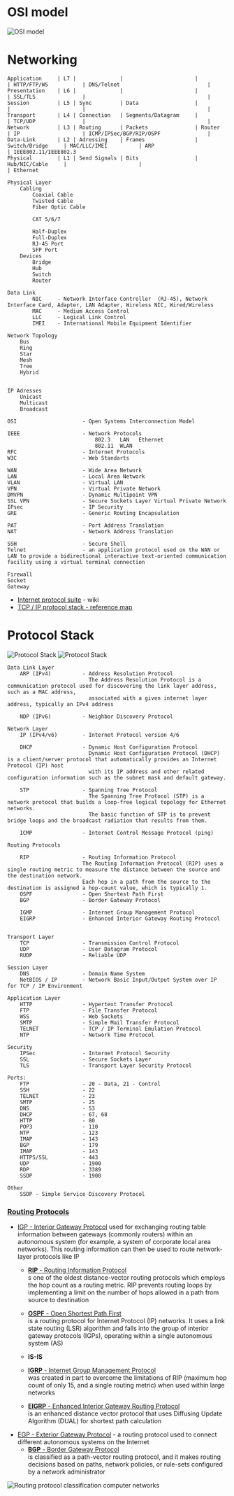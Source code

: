 # OSI model
![OSI model](https://user-images.githubusercontent.com/8178412/149652541-3e79634d-9691-4491-9999-af23a99089c9.png)


# Networking
```
Application     | L7 |              |                       |                   | HTTP/FTP/WS           | DNS/Telnet                            |
Presentation    | L6 |              |                       |                   | SSL/TLS               |                                       |
Session         | L5 | Sync         | Data                  |                   |                       |                                       |
Transport       | L4 | Connection   | Segments/Datagram     |                   | TCP/UDP               |                                       |
Network         | L3 | Routing      | Packets               | Router            | IP                    | ICMP/IPSec/BGP/RIP/OSPF               |
Data-Link       | L2 | Adressing    | Frames                | Switch/Bridge     | MAC/LLC/IMEI          | ARP                                   | IEEE802.11/IEEE802.3
Physical        | L1 | Send Signals | Bits                  | Hub/NIC/Cable     |                       |                                       | Ethernet

Physical Layer
    Cabling
        Coaxial Cable
        Twisted Cable
        Fiber Optic Cable

        CAT 5/6/7 

        Half-Duplex
        Full-Duplex
        RJ-45 Port
        SFP Port
    Devices
        Bridge
        Hub
        Switch
        Router
        
Data Link
        NIC     - Network Interface Controller  (RJ-45), Network Interface Card, Adapter, LAN Adapter, Wireless NIC, Wired/Wireless
        MAC     - Medium Access Control
        LLC     - Logical Link Control
        IMEI    - International Mobile Equipment Identifier 

Network Topology
    Bus 
    Ring
    Star
    Mesh
    Tree
    Hybrid


IP Adresses
    Unicast
    Multicast
    Broadcast

OSI                     - Open Systems Interconnection Model

IEEE                    - Network Protocols
                            802.3   LAN   Ethernet 
                            802.11  WLAN                    
RFC                     - Internet Protocols
W3C                     - Web Standarts

WAN                     - Wide Area Network
LAN                     - Local Area Network
VLAN                    - Virtual LAN
VPN                     - Virtual Private Network
DMVPN                   - Dynamic Multipoint VPN
SSL VPN                 - Secure Sockets Layer Virtual Private Network
IPsec                   - IP Security
GRE                     - Generic Routing Encapsulation

PAT                     - Port Address Translation
NAT                     - Network Address Translation

SSH                     - Secure Shell
Telnet                  - an application protocol used on the WAN or LAN to provide a bidirectional interactive text-oriented communication facility using a virtual terminal connection

Firewall        
Socket      
Gateway     
```

- [Internet protocol suite](https://en.wikipedia.org/wiki/Internet_protocol_suite) - wiki
- [TCP / IP protocol stack - reference map](https://informatics.buzdo.com/specific/tcp-ip-1.htm)

# Protocol Stack
![Protocol Stack](https://user-images.githubusercontent.com/8178412/149652519-946df1e8-56ce-483e-bf52-626b6e760546.png)
![Protocol Stack](https://user-images.githubusercontent.com/8178412/149652522-120953df-3e69-4b83-804a-350cf7fa61d5.gif)

```
Data Link Layer
    ARP (IPv4)          - Address Resolution Protocol 
                          The Address Resolution Protocol is a communication protocol used for discovering the link layer address, such as a MAC address, 
                          associated with a given internet layer address, typically an IPv4 address
                          
    NDP (IPv6)          - Neighbor Discovery Protocol

Network Layer   
    IP (IPv4/v6)        - Internet Protocol version 4/6
    
    DHCP                - Dynamic Host Configuration Protocol
                          Dynamic Host Configuration Protocol (DHCP) is a client/server protocol that automatically provides an Internet Protocol (IP) host 
                          with its IP address and other related configuration information such as the subnet mask and default gateway.
                          
    STP                 - Spanning Tree Protocol 
                          The Spanning Tree Protocol (STP) is a network protocol that builds a loop-free logical topology for Ethernet networks.
                          The basic function of STP is to prevent bridge loops and the broadcast radiation that results from them.

    ICMP                - Internet Control Message Protocol (ping)

Routing Protocols                          

    RIP                 - Routing Information Protocol
                        The Routing Information Protocol (RIP) uses a single routing metric to measure the distance between the source and the destination network.
                        Each hop in a path from the source to the destination is assigned a hop-count value, which is typically 1.
    OSPF                - Open Shortest Path First
    BGP                 - Border Gateway Protocol
    
    IGMP                - Internet Group Management Protocol
    EIGRP               - Enhanced Interior Gateway Routing Protocol


Transport Layer 
    TCP                 - Transmission Control Protocol
    UDP                 - User Datagram Protocol
    RUDP                - Reliable UDP

Session Layer   
    DNS                 - Domain Name System
    NetBIOS / IP        - Network Basic Input/Output System over IP for TCP / IP Environment

Application Layer   
    HTTP                - Hypertext Transfer Protocol
    FTP                 - File Transfer Protocol 
    WSS                 - Web Sockets 
    SMTP                - Simple Mail Transfer Protocol 
    TELNET              - TCP / IP Terminal Emulation Protocol
    NTP                 - Network Time Protocol

Security    
    IPSec               - Internet Protocol Security
    SSL                 - Secure Sockets Layer
    TLS	                - Transport Layer Security Protocol

Ports:  
    FTP                 - 20 - Data, 21 - Control
    SSH                 - 22
    TELNET              - 23
    SMTP                - 25
    DNS                 - 53
    DHCP                - 67, 68
    HTTP                - 80
    POP3                - 110
    NTP                 - 123
    IMAP                - 143
    BGP                 - 179
    IMAP                - 143
    HTTPS/SSL           - 443
    UDP                 - 1900
    RDP                 - 3389
    SSDP                - 1900
    
Other
    SSDP - Simple Service Discovery Protocol
```

### [Routing Protocols](https://en.wikipedia.org/wiki/Routing_protocol)
- [IGP - Interior Gateway Protocol](https://en.wikipedia.org/wiki/Interior_gateway_protocol)
used for exchanging routing table information between gateways (commonly routers) within an autonomous system (for example, a system of corporate local area networks). This routing information can then be used to route network-layer protocols like IP
    - [**RIP** - Routing Information Protocol](https://en.wikipedia.org/wiki/Routing_Information_Protocol) <br/>
    s one of the oldest distance-vector routing protocols which employs the hop count as a routing metric. RIP prevents routing loops by implementing a limit on the number of hops allowed in a path from source to destination

    - [**OSPF** - Open Shortest Path First](https://en.wikipedia.org/wiki/Open_Shortest_Path_First) <br/>
    is a routing protocol for Internet Protocol (IP) networks. It uses a link state routing (LSR) algorithm and falls into the group of interior gateway protocols (IGPs), operating within a single autonomous system (AS)

    - **IS-IS**
    
    - [**IGRP** - Internet Group Management Protocol](https://en.wikipedia.org/wiki/Interior_Gateway_Routing_Protocol) <br/>
    was created in part to overcome the limitations of RIP (maximum hop count of only 15, and a single routing metric) when used within large networks

    - [**EIGRP** - Enhanced Interior Gateway Routing Protocol](https://en.wikipedia.org/wiki/Enhanced_Interior_Gateway_Routing_Protocol) <br/>
    is an enhanced distance vector protocol that uses Diffusing Update Algorithm (DUAL) for shortest path calculation
- [EGP - Exterior Gateway Protocol](https://en.wikipedia.org/wiki/Exterior_Gateway_Protocol) - a routing protocol used to connect different autonomous systems on the Internet
    - [**BGP** - Border Gateway Protocol](https://en.wikipedia.org/wiki/Border_Gateway_Protocol) <br/>
    is classified as a path-vector routing protocol, and it makes routing decisions based on paths, network policies, or rule-sets configured by a network administrator

![Routing protocol classification computer networks](https://upload.wikimedia.org/wikipedia/commons/4/47/Computer_Network_Routing_Protocol_Classification_-en.png)
